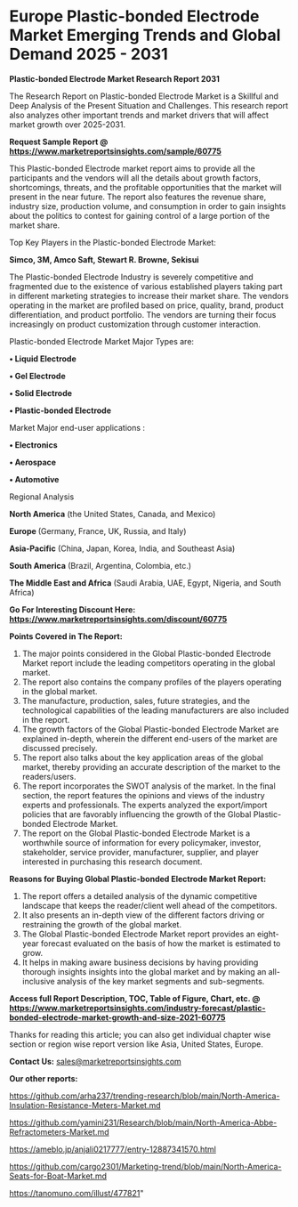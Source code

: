 # Europe Plastic-bonded Electrode Market Emerging Trends and Global Demand 2025 - 2031

<strong>Plastic-bonded Electrode Market Research Report 2031</strong>

The Research Report on Plastic-bonded Electrode Market is a Skillful and Deep Analysis of the Present Situation and Challenges. This research report also analyzes other important trends and market drivers that will affect market growth over 2025-2031.

<strong>Request Sample Report @ <a href=https://www.marketreportsinsights.com/sample/60775>https://www.marketreportsinsights.com/sample/60775</a></strong>

This Plastic-bonded Electrode market report aims to provide all the participants and the vendors will all the details about growth factors, shortcomings, threats, and the profitable opportunities that the market will present in the near future. The report also features the revenue share, industry size, production volume, and consumption in order to gain insights about the politics to contest for gaining control of a large portion of the market share.

Top Key Players in the Plastic-bonded Electrode Market:

<strong>Simco, 3M, Amco Saft, Stewart R. Browne, Sekisui</strong>

The Plastic-bonded Electrode Industry is severely competitive and fragmented due to the existence of various established players taking part in different marketing strategies to increase their market share. The vendors operating in the market are profiled based on price, quality, brand, product differentiation, and product portfolio. The vendors are turning their focus increasingly on product customization through customer interaction.

Plastic-bonded Electrode Market Major Types are:

<strong>• Liquid Electrode

• Gel Electrode

• Solid Electrode

• Plastic-bonded Electrode</strong>

Market Major end-user applications :

<strong>• Electronics

• Aerospace

• Automotive</strong>

Regional Analysis

</u><strong><b>North America</b></strong> (the United States, Canada, and Mexico)

<strong><b>Europe </b></strong>(Germany, France, UK, Russia, and Italy)

<strong><b>Asia-Pacific</b></strong> (China, Japan, Korea, India, and Southeast Asia)

<strong><b>South America</b></strong> (Brazil, Argentina, Colombia, etc.)

<strong><b>The Middle East and Africa</b></strong> (Saudi Arabia, UAE, Egypt, Nigeria, and South Africa)

<strong>Go For Interesting Discount Here: <a href=https://www.marketreportsinsights.com/discount/60775>https://www.marketreportsinsights.com/discount/60775</a></strong>

<strong>Points Covered in The Report:</strong>
<ol>
  <li>The major points considered in the Global Plastic-bonded Electrode Market report include the leading competitors operating in the global market.</li>
  <li>The report also contains the company profiles of the players operating in the global market.</li>
  <li>The manufacture, production, sales, future strategies, and the technological capabilities of the leading manufacturers are also included in the report.</li>
  <li>The growth factors of the Global Plastic-bonded Electrode Market are explained in-depth, wherein the different end-users of the market are discussed precisely.</li>
  <li>The report also talks about the key application areas of the global market, thereby providing an accurate description of the market to the readers/users.</li>
  <li>The report incorporates the SWOT analysis of the market. In the final section, the report features the opinions and views of the industry experts and professionals. The experts analyzed the export/import policies that are favorably influencing the growth of the Global Plastic-bonded Electrode Market.</li>
  <li>The report on the Global Plastic-bonded Electrode Market is a worthwhile source of information for every policymaker, investor, stakeholder, service provider, manufacturer, supplier, and player interested in purchasing this research document.</li>
</ol>
<strong>Reasons for Buying Global Plastic-bonded Electrode Market Report:</strong>

<ol>
  <li>The report offers a detailed analysis of the dynamic competitive landscape that keeps the reader/client well ahead of the competitors.</li>
  <li>It also presents an in-depth view of the different factors driving or restraining the growth of the global market.</li>
  <li>The Global Plastic-bonded Electrode Market report provides an eight-year forecast evaluated on the basis of how the market is estimated to grow.</li>
  <li>It helps in making aware business decisions by having providing thorough insights insights into the global market and by making an all-inclusive analysis of the key market segments and sub-segments.</li>
</ol>
<strong>Access full Report Description, TOC, Table of Figure, Chart, etc. @ <a href=https://www.marketreportsinsights.com/industry-forecast/plastic-bonded-electrode-market-growth-and-size-2021-60775>https://www.marketreportsinsights.com/industry-forecast/plastic-bonded-electrode-market-growth-and-size-2021-60775</a></strong>


Thanks for reading this article; you can also get individual chapter wise section or region wise report version like Asia, United States, Europe.

<strong>Contact Us:</strong>
sales@marketreportsinsights.com

<strong>Our other reports:</strong>

<a href=https://github.com/arha237/trending-research/blob/main/North-America-Insulation-Resistance-Meters-Market.md>https://github.com/arha237/trending-research/blob/main/North-America-Insulation-Resistance-Meters-Market.md</a>

<a href=https://github.com/yamini231/Research/blob/main/North-America-Abbe-Refractometers-Market.md>https://github.com/yamini231/Research/blob/main/North-America-Abbe-Refractometers-Market.md</a>

<a href=https://ameblo.jp/anjali0217777/entry-12887341570.html>https://ameblo.jp/anjali0217777/entry-12887341570.html</a>

<a href=https://github.com/cargo2301/Marketing-trend/blob/main/North-America-Seats-for-Boat-Market.md>https://github.com/cargo2301/Marketing-trend/blob/main/North-America-Seats-for-Boat-Market.md</a>

<a href=https://tanomuno.com/illust/477821>https://tanomuno.com/illust/477821</a>"
